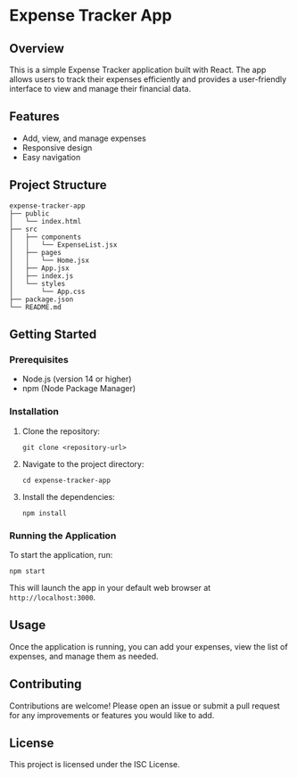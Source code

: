 # Expense Tracker App

## Overview
This is a simple Expense Tracker application built with React. The app allows users to track their expenses efficiently and provides a user-friendly interface to view and manage their financial data.

## Features
- Add, view, and manage expenses
- Responsive design
- Easy navigation

## Project Structure
```
expense-tracker-app
├── public
│   └── index.html
├── src
│   ├── components
│   │   └── ExpenseList.jsx
│   ├── pages
│   │   └── Home.jsx
│   ├── App.jsx
│   ├── index.js
│   └── styles
│       └── App.css
├── package.json
└── README.md
```

## Getting Started

### Prerequisites
- Node.js (version 14 or higher)
- npm (Node Package Manager)

### Installation
1. Clone the repository:
   ```
   git clone <repository-url>
   ```
2. Navigate to the project directory:
   ```
   cd expense-tracker-app
   ```
3. Install the dependencies:
   ```
   npm install
   ```

### Running the Application
To start the application, run:
```
npm start
```
This will launch the app in your default web browser at `http://localhost:3000`.

## Usage
Once the application is running, you can add your expenses, view the list of expenses, and manage them as needed.

## Contributing
Contributions are welcome! Please open an issue or submit a pull request for any improvements or features you would like to add.

## License
This project is licensed under the ISC License.